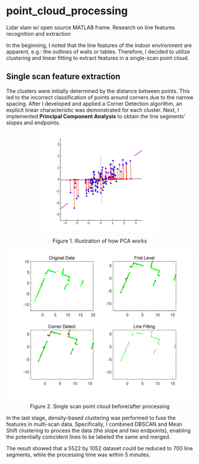 # point_cloud_processing
Lidar slam w/ open source MATLAB frame. Research on line features recognition and extraction

In the beginning, I noted that the line features of the 
indoor environment are apparent, e.g.: the outlines of walls or tables. Therefore, I decided to 
utilize clustering and linear fitting to extract features in a single-scan point cloud. <br>
## Single scan feature extraction
The clusters were initially determined by the distance between points. This led to the incorrect 
classification of points around corners due to the narrow spacing. After I developed and 
applied a Corner Detection algorithm, an explicit linear characteristic was demonstrated for 
each cluster. Next, I implemented **Principal Component Analysis** to obtain the line segments’ 
slopes and endpoints. <br>

<div style="text-align: center;">
  <img src="images/pointcloud_pca.gif" alt="PCA_principle">
  <p>Figure 1. Illustration of how PCA works</p>
</div>

<div style="text-align: center;">
  <img src="images/pointcloud_singlescan.jpg" alt="single_scan">
  <p>Figure 2. Single scan point cloud before/after processing</p>
</div>


In the last stage, density-based clustering was performed to fuse the features in 
multi-scan data. Specifically, I combined DBSCAN and Mean Shift clustering to 
process the data (the slope and two endpoints), enabling the potentially coincident lines to be 
labeled the same and merged. <be>

The result showed that a 5522 by 1052 dataset could be 
reduced to 700 line segments, while the processing time was within 5 minutes.
